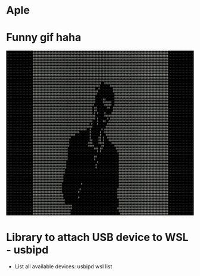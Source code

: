 # Aple

<h1>Funny gif haha</h1>
<p align="center">
  <img src="demo.gif" alt="animated" />
</p>
<h1>Library to attach USB device to WSL - usbipd</h1>
<ul>
    <li>List all available devices: usbipd wsl list</li>
</ul>
